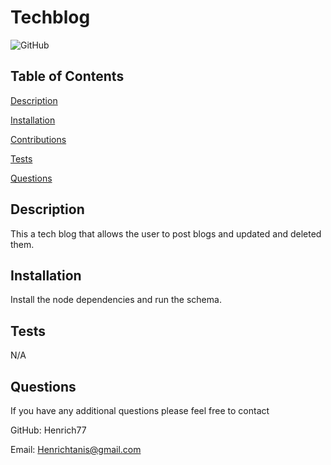 

  # Techblog 
![GitHub](https://img.shields.io/github/license/Henrich77/techblog)

  
  
  ## Table of Contents
  
  [Description](#description)
  
  [Installation](#installation)
  
  [Contributions](#contributions)
  
  [Tests](#tests)
  
  [Questions](#questions)


 
   ## Description
  This a tech blog that allows the user to post blogs and updated and deleted them.

  
  
  ## Installation 
  Install the node dependencies and run the schema.

 
 

 
 
  ## Tests
  N/A

  
  ## Questions

  If you have any additional questions please feel free to contact 
  
  GitHub: Henrich77
  
  Email: Henrichtanis@gmail.com




